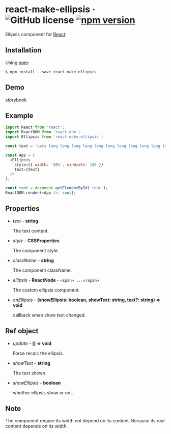 # react-make-ellipsis &middot; ![GitHub license](https://img.shields.io/badge/license-MIT-blue.svg) [![npm version](https://img.shields.io/npm/v/react-make-ellipsis.svg?style=flat)](https://www.npmjs.com/package/react-make-ellipsis)

Ellipsis component for [React](https://reactjs.org/).

## Installation

Using [npm](https://www.npmjs.com/):

    $ npm install --save react-make-ellipsis
    
## Demo

[storybook](https://vipcxj.github.io/react-make-ellipsis/)

## Example
    
```javascript
import React from 'react';
import ReactDOM from 'react-dom';
import Ellipsis from 'react-make-ellipsis';

const text = 'very long long long long long long long long long long long long long long long long long long long long long long long long long long long long long long long long long long long long long long long long long long long text';

const App = (
  <Ellipsis 
    style={{ width: '50%', minWidth: 100 }}
    text={text}
  />
);

const root = document.getElementById('root');
ReactDOM.render(<App />, root);

```

## Properties
- *text* - **string**

  The text content.

- *style* - **CSSProperties**

  The component style.
  
- *className* - **string**

  The component className.
  
- *ellipsis* - **ReactNode** - `<span> ...</span>`

  The custom ellipsis component.
  
- *onEllipsis* - **(showEllipsis: boolean, showText: string, text?: string) => void**

  callback when show text changed.

## Ref object

- *update* - **() => void**

  Force recalc the ellipsis.
  
- *showText* - **string**

  The text shown.
  
- *showEllipsis* - **boolean**

  whether ellipsis show or not.
  
## Note

The component require its width not depend on its content. Because its real content depends on its width.